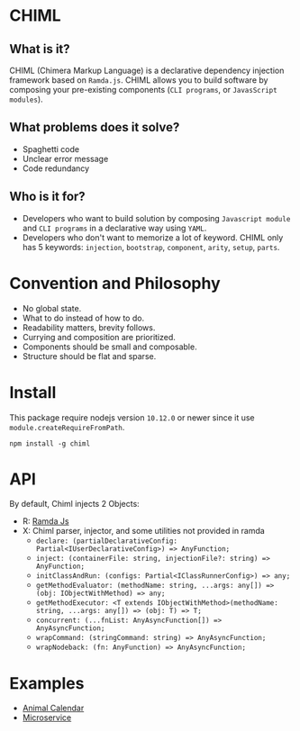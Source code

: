 # CHIML

## What is it?

CHIML (Chimera Markup Language) is a declarative dependency injection framework based on `Ramda.js`. CHIML allows you to build software by composing your pre-existing components (`CLI programs`, or `JavasScript modules`).

## What problems does it solve?

* Spaghetti code
* Unclear error message
* Code redundancy

## Who is it for?

* Developers who want to build solution by composing `Javascript module` and `CLI programs` in a declarative way using `YAML`.
* Developers who don't want to memorize a lot of keyword. CHIML only has 5 keywords: `injection`, `bootstrap`, `component`, `arity`, `setup`, `parts`.

# Convention and Philosophy

* No global state.
* What to do instead of how to do.
* Readability matters, brevity follows.
* Currying and composition are prioritized.
* Components should be small and composable.
* Structure should be flat and sparse.

# Install

This package require nodejs version `10.12.0` or newer since it use `module.createRequireFromPath`.

```
npm install -g chiml
```

# API

By default, Chiml injects 2 Objects:

* R: [Ramda Js](https://ramdajs.com/docs/)
* X: Chiml parser, injector, and some utilities not provided in ramda
    - `declare: (partialDeclarativeConfig: Partial<IUserDeclarativeConfig>) => AnyFunction;`
    - `inject: (containerFile: string, injectionFile?: string) => AnyFunction;`
    - `initClassAndRun: (configs: Partial<IClassRunnerConfig>) => any;`
    - `getMethodEvaluator: (methodName: string, ...args: any[]) => (obj: IObjectWithMethod) => any;`
    - `getMethodExecutor: <T extends IObjectWithMethod>(methodName: string, ...args: any[]) => (obj: T) => T;`
    - `concurrent: (...fnList: AnyAsyncFunction[]) => AnyAsyncFunction;`
    - `wrapCommand: (stringCommand: string) => AnyAsyncFunction;`
    - `wrapNodeback: (fn: AnyFunction) => AnyAsyncFunction;`

# Examples

* [Animal Calendar](./example/animal-calendar/)
* [Microservice](./example/microservice/)
